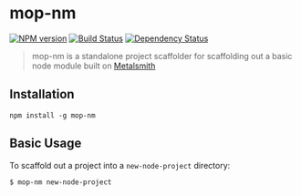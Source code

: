 # mop-nm

[![NPM version][npm-image]][npm-url] [![Build Status][travis-image]][travis-url] [![Dependency Status][depstat-image]][depstat-url]

[npm-url]: https://npmjs.org/package/mop-nm
[npm-image]: https://badge.fury.io/js/mop-nm.svg

[travis-url]: http://travis-ci.org/MasterOfPoppets/mop-nm
[travis-image]: https://secure.travis-ci.org/MasterOfPoppets/mop-nm.svg?branch=master

[depstat-url]: https://david-dm.org/MasterOfPoppets/mop-nm
[depstat-image]: https://david-dm.org/MasterOfPoppets/mop-nm.svg

> mop-nm is a standalone project scaffolder for scaffolding out a basic node module built on [Metalsmith][]

[Metalsmith]: http://www.metalsmith.io/

## Installation

```shell
npm install -g mop-nm
```

## Basic Usage

To scaffold out a project into a `new-node-project` directory:

```shell
$ mop-nm new-node-project
```
